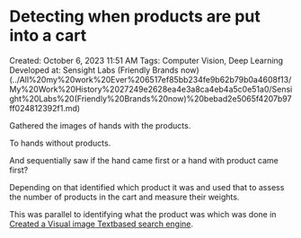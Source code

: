 # Detecting when products are put into a cart

Created: October 6, 2023 11:51 AM
Tags: Computer Vision, Deep Learning
Developed at: Sensight Labs (Friendly Brands now) (../All%20my%20work%20Ever%206517ef85bb234fe9b62b79b0a4608f13/My%20Work%20History%2027249e2628ea4e3a8ca4eb4a5c0e51a0/Sensight%20Labs%20(Friendly%20Brands%20now)%20bebad2e5065f4207b97ff024812392f1.md)

Gathered the images of hands with the products.

To hands without products.

And sequentially saw if the hand came first or a hand with product came first?

Depending on that identified which product it was and used that to assess the number of products in the cart and measure their weights.

This was parallel to identifying what the product was which was done in [Created a Visual image Textbased search engine](Created%20a%20Visual%20image%20Textbased%20search%20engine%20f312ba5e97844a79865e5490faa2e9ab.md).